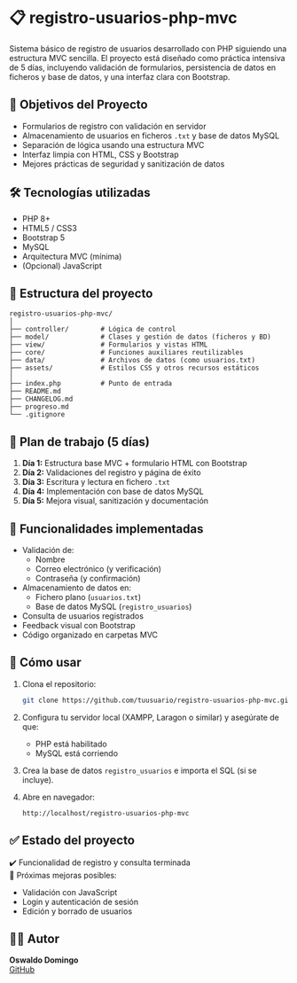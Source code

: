 # 📋 registro-usuarios-php-mvc

Sistema básico de registro de usuarios desarrollado con PHP siguiendo una estructura MVC sencilla. El proyecto está diseñado como práctica intensiva de 5 días, incluyendo validación de formularios, persistencia de datos en ficheros y base de datos, y una interfaz clara con Bootstrap.

## 🚀 Objetivos del Proyecto

- Formularios de registro con validación en servidor
- Almacenamiento de usuarios en ficheros `.txt` y base de datos MySQL
- Separación de lógica usando una estructura MVC
- Interfaz limpia con HTML, CSS y Bootstrap
- Mejores prácticas de seguridad y sanitización de datos

## 🛠️ Tecnologías utilizadas

- PHP 8+
- HTML5 / CSS3
- Bootstrap 5
- MySQL
- Arquitectura MVC (mínima)
- (Opcional) JavaScript

## 📂 Estructura del proyecto

```
registro-usuarios-php-mvc/
│
├── controller/        # Lógica de control
├── model/             # Clases y gestión de datos (ficheros y BD)
├── view/              # Formularios y vistas HTML
├── core/              # Funciones auxiliares reutilizables
├── data/              # Archivos de datos (como usuarios.txt)
├── assets/            # Estilos CSS y otros recursos estáticos
│
├── index.php          # Punto de entrada
├── README.md
├── CHANGELOG.md
├── progreso.md
└── .gitignore
```

## 📅 Plan de trabajo (5 días)

1. **Día 1:** Estructura base MVC + formulario HTML con Bootstrap  
2. **Día 2:** Validaciones del registro y página de éxito  
3. **Día 3:** Escritura y lectura en fichero `.txt`  
4. **Día 4:** Implementación con base de datos MySQL  
5. **Día 5:** Mejora visual, sanitización y documentación  

## 🧪 Funcionalidades implementadas

- Validación de:
  - Nombre
  - Correo electrónico (y verificación)
  - Contraseña (y confirmación)
- Almacenamiento de datos en:
  - Fichero plano (`usuarios.txt`)
  - Base de datos MySQL (`registro_usuarios`)
- Consulta de usuarios registrados
- Feedback visual con Bootstrap
- Código organizado en carpetas MVC

## 🧰 Cómo usar

1. Clona el repositorio:
   ```bash
   git clone https://github.com/tuusuario/registro-usuarios-php-mvc.git
   ```

2. Configura tu servidor local (XAMPP, Laragon o similar) y asegúrate de que:
   - PHP está habilitado
   - MySQL está corriendo

3. Crea la base de datos `registro_usuarios` e importa el SQL (si se incluye).

4. Abre en navegador:
   ```
   http://localhost/registro-usuarios-php-mvc
   ```

## ✅ Estado del proyecto

✔️ Funcionalidad de registro y consulta terminada  
🔧 Próximas mejoras posibles:
- Validación con JavaScript
- Login y autenticación de sesión
- Edición y borrado de usuarios

## 👨‍💻 Autor

**Oswaldo Domingo**  
[GitHub](https://github.com/OswaldoDomingo)
